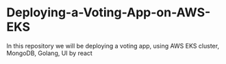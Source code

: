 # Deploying-a-Voting-App-on-AWS-EKS
In this repository we will be deploying a voting app, using AWS EKS cluster, MongoDB, Golang, UI by react
